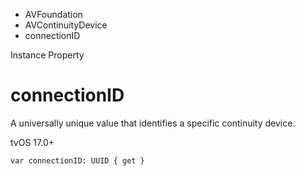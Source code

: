 

- AVFoundation
- AVContinuityDevice
-  connectionID 

Instance Property

# connectionID

A universally unique value that identifies a specific continuity device.

tvOS 17.0+

``` source
var connectionID: UUID { get }
```

